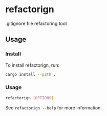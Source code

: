# refactorign

.gitignore file refactoring tool

## Usage

### Install

To install refactorign, run:
```bash
cargo install --path .
``` 

### Usage
```bash
refactorign [OPTIONS]
```

See `refactorign --help` for more information.